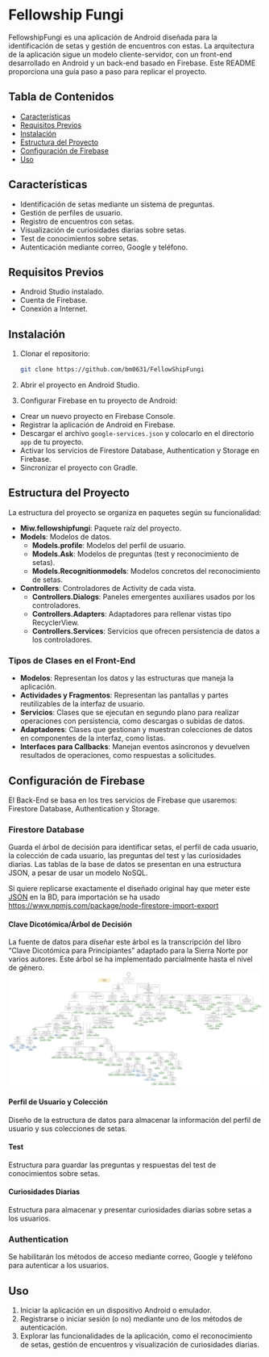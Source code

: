 # Fellowship Fungi

FellowshipFungi es una aplicación de Android diseñada para la identificación de setas y gestión de encuentros con estas. La arquitectura de la aplicación sigue un modelo cliente-servidor, con un front-end desarrollado en Android y un back-end basado en Firebase. Este README proporciona una guía paso a paso para replicar el proyecto.

## Tabla de Contenidos

- [Características](#características)
- [Requisitos Previos](#requisitos-previos)
- [Instalación](#instalación)
- [Estructura del Proyecto](#estructura-del-proyecto)
- [Configuración de Firebase](#configuración-de-firebase)
- [Uso](#uso)


## Características

- Identificación de setas mediante un sistema de preguntas.
- Gestión de perfiles de usuario.
- Registro de encuentros con setas.
- Visualización de curiosidades diarias sobre setas.
- Test de conocimientos sobre setas.
- Autenticación mediante correo, Google y teléfono.

## Requisitos Previos

- Android Studio instalado.
- Cuenta de Firebase.
- Conexión a Internet.

## Instalación

1. Clonar el repositorio:

   ```bash
   git clone https://github.com/bm0631/FellowShipFungi
   ```
2. Abrir el proyecto en Android Studio.

3. Configurar Firebase en tu proyecto de Android:

- Crear un nuevo proyecto en Firebase Console.
- Registrar la aplicación de Android en Firebase.
- Descargar el archivo `google-services.json` y colocarlo en el directorio `app` de tu proyecto.
- Activar los servicios de Firestore Database, Authentication y Storage en Firebase.
- Sincronizar el proyecto con Gradle.

## Estructura del Proyecto

La estructura del proyecto se organiza en paquetes según su funcionalidad:

- **Miw.fellowshipfungi**: Paquete raíz del proyecto.
- **Models**: Modelos de datos.
  - **Models.profile**: Modelos del perfil de usuario.
  - **Models.Ask**: Modelos de preguntas (test y reconocimiento de setas).
  - **Models.Recognitionmodels**: Modelos concretos del reconocimiento de setas.
- **Controllers**: Controladores de Activity de cada vista.
  - **Controllers.Dialogs**: Paneles emergentes auxiliares usados por los controladores.
  - **Controllers.Adapters**: Adaptadores para rellenar vistas tipo RecyclerView.
  - **Controllers.Services**: Servicios que ofrecen persistencia de datos a los controladores.

### Tipos de Clases en el Front-End

- **Modelos**: Representan los datos y las estructuras que maneja la aplicación.
- **Actividades y Fragmentos**: Representan las pantallas y partes reutilizables de la interfaz de usuario.
- **Servicios**: Clases que se ejecutan en segundo plano para realizar operaciones con persistencia, como descargas o subidas de datos.
- **Adaptadores**: Clases que gestionan y muestran colecciones de datos en componentes de la interfaz, como listas.
- **Interfaces para Callbacks**: Manejan eventos asíncronos y devuelven resultados de operaciones, como respuestas a solicitudes.

## Configuración de Firebase

El Back-End se basa en los tres servicios de Firebase que usaremos: Firestore Database, Authentication y Storage.

### Firestore Database

Guarda el árbol de decisión para identificar setas, el perfil de cada usuario, la colección de cada usuario, las preguntas del test y las curiosidades diarias. Las tablas de la base de datos se presentan en una estructura JSON, a pesar de usar un modelo NoSQL.

Si quiere replicarse exactamente el diseñado original hay que meter este [JSON](DB/BD.json) en la BD, para importación se ha usado https://www.npmjs.com/package/node-firestore-import-export 

#### Clave Dicotómica/Árbol de Decisión

La fuente de datos para diseñar este árbol es la transcripción del libro “Clave Dicotómica para Principiantes” adaptado para la Sierra Norte por varios autores. Este árbol se ha implementado parcialmente hasta el nivel de género.
![alt text](DB/Tree-min.jpg)

#### Perfil de Usuario y Colección

Diseño de la estructura de datos para almacenar la información del perfil de usuario y sus colecciones de setas.

#### Test

Estructura para guardar las preguntas y respuestas del test de conocimientos sobre setas.

#### Curiosidades Diarias

Estructura para almacenar y presentar curiosidades diarias sobre setas a los usuarios.

### Authentication

Se habilitarán los métodos de acceso mediante correo, Google y teléfono para autenticar a los usuarios.

## Uso

1. Iniciar la aplicación en un dispositivo Android o emulador.
2. Registrarse o iniciar sesión (o no) mediante uno de los métodos de autenticación.
3. Explorar las funcionalidades de la aplicación, como el reconocimiento de setas, gestión de encuentros y visualización de curiosidades diarias.


